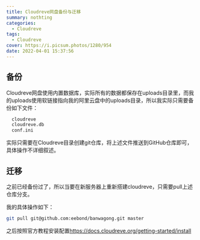 ```yaml
---
title: Cloudreve网盘备份与迁移
summary: nothting
categories:
  - Cloudreve
tags:
  - Cloudreve
cover: https://i.picsum.photos/1280/954
date: 2022-04-01 15:37:56
---
```


## 备份

Cloudreve网盘使用内置数据库，实际所有的数据都保存在uploads目录里，而我的uploads使用软链接指向我的阿里云盘中的uploads目录，所以我实际只需要备份如下文件：

```bash
  cloudreve
  cloudreve.db
  conf.ini
```

实际只需要在Cloudreve目录创建git仓库，将上述文件推送到GitHub仓库即可，具体操作不详细叙述。

## 迁移

之前已经备份过了，所以当要在新服务器上重新搭建cloudreve，只需要pull上述仓库分支。

我的具体操作如下：

```bash
git pull git@github.com:eebond/banwagong.git master
```

之后按照官方教程安装配置<https://docs.cloudreve.org/getting-started/install>  
